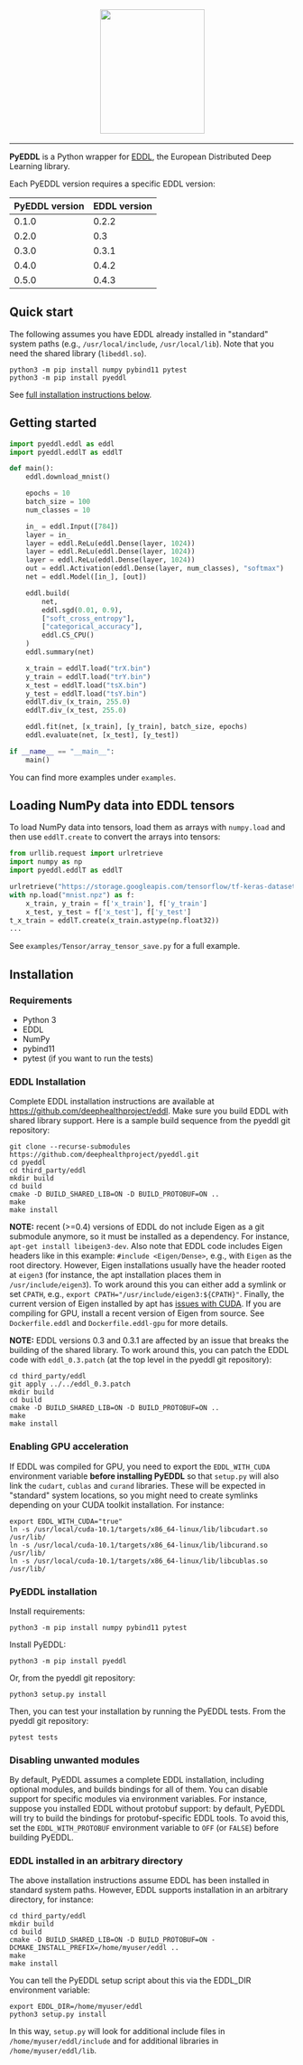 <div align="center">
  <img src="https://raw.githubusercontent.com/deephealthproject/pyeddl/master/docs/logo.png" height="220" width="185">
</div>

-----------------


**PyEDDL** is a Python wrapper for [EDDL](https://github.com/deephealthproject/eddl), the European Distributed Deep Learning library.

Each PyEDDL version requires a specific EDDL version:

PyEDDL version | EDDL version |
-------------- | ------------ |
0.1.0          | 0.2.2        |
0.2.0          | 0.3          |
0.3.0          | 0.3.1        |
0.4.0          | 0.4.2        |
0.5.0          | 0.4.3        |


## Quick start

The following assumes you have EDDL already installed in "standard"
system paths (e.g., `/usr/local/include`, `/usr/local/lib`). Note that you
need the shared library (`libeddl.so`).

    python3 -m pip install numpy pybind11 pytest
    python3 -m pip install pyeddl

See [full installation instructions below](#installation).


## Getting started

```python
import pyeddl.eddl as eddl
import pyeddl.eddlT as eddlT

def main():
    eddl.download_mnist()

    epochs = 10
    batch_size = 100
    num_classes = 10

    in_ = eddl.Input([784])
    layer = in_
    layer = eddl.ReLu(eddl.Dense(layer, 1024))
    layer = eddl.ReLu(eddl.Dense(layer, 1024))
    layer = eddl.ReLu(eddl.Dense(layer, 1024))
    out = eddl.Activation(eddl.Dense(layer, num_classes), "softmax")
    net = eddl.Model([in_], [out])

    eddl.build(
        net,
        eddl.sgd(0.01, 0.9),
        ["soft_cross_entropy"],
        ["categorical_accuracy"],
        eddl.CS_CPU()
    )
    eddl.summary(net)

    x_train = eddlT.load("trX.bin")
    y_train = eddlT.load("trY.bin")
    x_test = eddlT.load("tsX.bin")
    y_test = eddlT.load("tsY.bin")
    eddlT.div_(x_train, 255.0)
    eddlT.div_(x_test, 255.0)

    eddl.fit(net, [x_train], [y_train], batch_size, epochs)
    eddl.evaluate(net, [x_test], [y_test])

if __name__ == "__main__":
    main()
```

You can find more examples under `examples`.


## Loading NumPy data into EDDL tensors

To load NumPy data into tensors, load them as arrays with `numpy.load` and
then use `eddlT.create` to convert the arrays into tensors:

```python
from urllib.request import urlretrieve
import numpy as np
import pyeddl.eddlT as eddlT

urlretrieve("https://storage.googleapis.com/tensorflow/tf-keras-datasets/mnist.npz", "mnist.npz")
with np.load("mnist.npz") as f:
    x_train, y_train = f['x_train'], f['y_train']
    x_test, y_test = f['x_test'], f['y_test']
t_x_train = eddlT.create(x_train.astype(np.float32))
...
```

See `examples/Tensor/array_tensor_save.py` for a full example.


## Installation

### Requirements

- Python 3
- EDDL
- NumPy
- pybind11
- pytest (if you want to run the tests)


### EDDL Installation

Complete EDDL installation instructions are available at
https://github.com/deephealthproject/eddl. Make sure you build EDDL with
shared library support. Here is a sample build sequence from the pyeddl git
repository:

```
git clone --recurse-submodules https://github.com/deephealthproject/pyeddl.git
cd pyeddl
cd third_party/eddl
mkdir build
cd build
cmake -D BUILD_SHARED_LIB=ON -D BUILD_PROTOBUF=ON ..
make
make install
```

**NOTE:** recent (>=0.4) versions of EDDL do not include Eigen as a git
submodule anymore, so it must be installed as a dependency. For instance,
`apt-get install libeigen3-dev`. Also note that EDDL code includes Eigen
headers like in this example: `#include <Eigen/Dense>`, e.g., with `Eigen` as
the root directory. However, Eigen installations usually have the header
rooted at `eigen3` (for instance, the apt installation places them in
`/usr/include/eigen3`). To work around this you can either add a symlink or
set `CPATH`, e.g., `export CPATH="/usr/include/eigen3:${CPATH}"`. Finally, the
current version of Eigen installed by apt has [issues with
CUDA](https://devtalk.nvidia.com/default/topic/1026622/nvcc-can-t-compile-code-that-uses-eigen). If
you are compiling for GPU, install a recent version of Eigen from source. See
`Dockerfile.eddl` and `Dockerfile.eddl-gpu` for more details.

**NOTE:** EDDL versions 0.3 and 0.3.1 are affected by an issue that breaks the
building of the shared library. To work around this, you can patch the EDDL
code with `eddl_0.3.patch` (at the top level in the pyeddl git repository):

```
cd third_party/eddl
git apply ../../eddl_0.3.patch
mkdir build
cd build
cmake -D BUILD_SHARED_LIB=ON -D BUILD_PROTOBUF=ON ..
make
make install
```


### Enabling GPU acceleration

If EDDL was compiled for GPU, you need to export the `EDDL_WITH_CUDA`
environment variable **before installing PyEDDL** so that `setup.py` will also
link the `cudart`, `cublas` and `curand` libraries. These will be
expected in "standard" system locations, so you might need to create symlinks
depending on your CUDA toolkit installation. For instance:

```
export EDDL_WITH_CUDA="true"
ln -s /usr/local/cuda-10.1/targets/x86_64-linux/lib/libcudart.so /usr/lib/
ln -s /usr/local/cuda-10.1/targets/x86_64-linux/lib/libcurand.so /usr/lib/
ln -s /usr/local/cuda-10.1/targets/x86_64-linux/lib/libcublas.so /usr/lib/
```

### PyEDDL installation

Install requirements:

```
python3 -m pip install numpy pybind11 pytest
```

Install PyEDDL:

```
python3 -m pip install pyeddl
```

Or, from the pyeddl git repository:

```
python3 setup.py install
```

Then, you can test your installation by running the PyEDDL tests. From the
pyeddl git repository:

    pytest tests


### Disabling unwanted modules

By default, PyEDDL assumes a complete EDDL installation, including optional
modules, and builds bindings for all of them. You can disable support for
specific modules via environment variables. For instance, suppose you
installed EDDL without protobuf support: by default, PyEDDL will try to build
the bindings for protobuf-specific EDDL tools. To avoid this, set the
`EDDL_WITH_PROTOBUF` environment variable to `OFF` (or `FALSE`) before
building PyEDDL.


### EDDL installed in an arbitrary directory

The above installation instructions assume EDDL has been installed in standard
system paths. However, EDDL supports installation in an arbitrary directory,
for instance:

```
cd third_party/eddl
mkdir build
cd build
cmake -D BUILD_SHARED_LIB=ON -D BUILD_PROTOBUF=ON -DCMAKE_INSTALL_PREFIX=/home/myuser/eddl ..
make
make install
```

You can tell the PyEDDL setup script about this via the EDDL_DIR environment
variable:

```
export EDDL_DIR=/home/myuser/eddl
python3 setup.py install
```

In this way, `setup.py` will look for additional include files in
`/home/myuser/eddl/include` and for additional libraries in
`/home/myuser/eddl/lib`.
